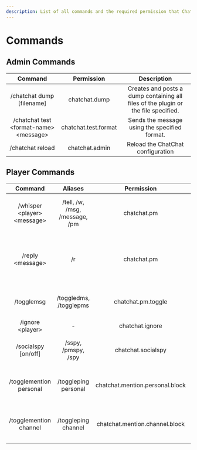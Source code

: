 ```yaml
---
description: List of all commands and the required permission that ChatChat has.
---
```


# Commands

## Admin Commands

|                  Command                 |      Permission      |                                     Description                                    |
| :--------------------------------------: | :------------------: | :--------------------------------------------------------------------------------: |
|        /chatchat dump \[filename]        |     chatchat.dump    | Creates and posts a dump containing all files of the plugin or the file specified. |
| /chatchat test \<format-name> \<message> | chatchat.test.format |                    Sends the message using the specified format.                   |
|             /chatchat reload             |    chatchat.admin    |                          Reload the ChatChat configuration                         |

## Player Commands

|            Command            |             Aliases            |            Permission           |                               Description                              |
| :---------------------------: | :----------------------------: | :-----------------------------: | :--------------------------------------------------------------------: |
| /whisper \<player> \<message> | /tell, /w, /msg, /message, /pm |           chatchat.pm           |                 Send a private message to another user.                |
|       /reply \<message>       |               /r               |           chatchat.pm           | Send a reply to the last user that you messaged or sent you a message. |
|           /togglemsg          |     /toggledms, /togglepms     |        chatchat.pm.toggle       |                Toggle your private messages on and off.                |
|       /ignore \<player>       |                -               |         chatchat.ignore         |                             Ignore a user.                             |
|      /socialspy \[on/off]     |       /sspy, /pmspy, /spy      |        chatchat.socialspy       |                   Turn your own social spy on or off.                  |
|    /togglemention personal    |      /toggleping personal      | chatchat.mention.personal.block |             Toggle if you receive personal mentions or not.            |
|     /togglemention channel    |       /toggleping channel      |  chatchat.mention.channel.block |             Toggle if you receive channel mentions or not.             |

